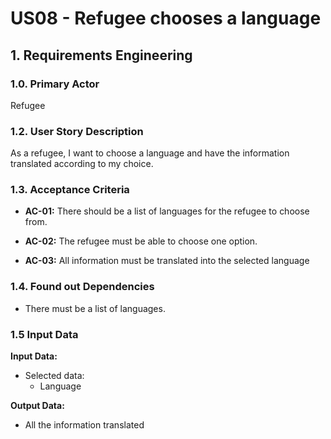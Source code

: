 # US08 - Refugee chooses a language

## 1. Requirements Engineering

### 1.0. Primary Actor
Refugee

### 1.2. User Story Description

As a refugee, I want to choose a language and have the information translated according to my choice.

### 1.3. Acceptance Criteria

* **AC-01:** There should be a list of languages for the refugee to choose from.

* **AC-02:** The refugee must be able to choose one option.

* **AC-03:** All information must be translated into the selected language

### 1.4. Found out Dependencies

* There must be a list of languages.

### 1.5 Input Data

**Input Data:**

* Selected data:
    * Language

**Output Data:**

* All the information translated

